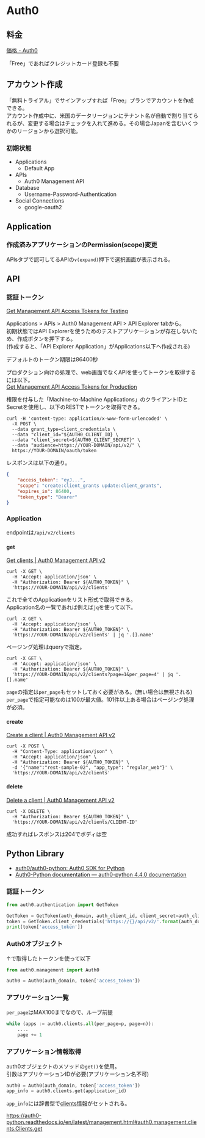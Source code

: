 # Auth0

## 料金

[価格 - Auth0](https://auth0.com/jp/pricing)

「Free」であればクレジットカード登録も不要

## アカウント作成

「無料トライアル」でサインアップすれば「Free」プランでアカウントを作成できる。  
アカウント作成中に、米国のデータリージョンにテナント名が自動で割り当てられるが、変更する場合はチェックを入れて進める。その場合Japanを含むいくつかのリージョンから選択可能。

### 初期状態

- Applications
    - Default App
- APIs
    - Auth0 Management API
- Database
    - Username-Password-Authentication
- Social Connections
    - google-oauth2

## Application

### 作成済みアプリケーションのPermission(scope)変更

APIsタブで認可してるAPIの`∨(expand)`押下で選択画面が表示される。

## API

### 認証トークン

[Get Management API Access Tokens for Testing](https://auth0.com/docs/secure/tokens/access-tokens/management-api-access-tokens/get-management-api-access-tokens-for-testing)

Applications > APIs > Auth0 Management API > API Explorer tabから。  
初期状態ではAPI Explorerを使うためのテストアプリケーションが存在しないため、作成ボタンを押下する。  
(作成すると、「API Explorer Application」がApplications以下へ作成される)

デフォルトのトークン期限は86400秒

プロダクション向けの処理で、web画面でなくAPIを使ってトークンを取得するには以下。  
[Get Management API Access Tokens for Production](https://auth0.com/docs/secure/tokens/access-tokens/management-api-access-tokens/get-management-api-access-tokens-for-production)

権限を付与した「Machine-to-Machine Applications」のクライアントIDとSecretを使用し、以下のRESTでトークンを取得できる。

```command
curl -H 'content-type: application/x-www-form-urlencoded' \
  -X POST \
  --data grant_type=client_credentials \
  --data "client_id="${AUTH0_CLIENT_ID} \
  --data "client_secret=${AUTH0_CLIENT_SECRET}" \
  --data "audience=https://YOUR-DOMAIN/api/v2/" \
  https://YOUR-DOMAIN/oauth/token
```

レスポンスは以下の通り。

```json
{
    "access_token": "eyJ...",
    "scope": "create:client_grants update:client_grants",
    "expires_in": 86400,
    "token_type": "Bearer"
}
```

### Application

endpointは`/api/v2/clients`

#### get

[Get clients | Auth0 Management API v2](https://auth0.com/docs/api/management/v2/clients/get-clients)

```console
curl -X GET \
  -H 'Accept: application/json' \
  -H "Authorization: Bearer ${AUTH0_TOKEN}" \
  'https://YOUR-DOMAIN/api/v2/clients'
```

これで全てのApplicationをリスト形式で取得できる。  
Application名の一覧であれば例えば`jq`を使って以下。

```console
curl -X GET \
  -H 'Accept: application/json' \
  -H "Authorization: Bearer ${AUTH0_TOKEN}" \
  'https://YOUR-DOMAIN/api/v2/clients' | jq '.[].name'
```

ページング処理はqueryで指定。

```console
curl -X GET \
  -H 'Accept: application/json' \
  -H "Authorization: Bearer ${AUTH0_TOKEN}" \
  'https://YOUR-DOMAIN/api/v2/clients?page=1&per_page=4' | jq '.[].name'
```

`page`の指定は`per_page`もセットしておく必要がある。(無い場合は無視される)  
`per_page`で指定可能なのは100が最大値。101件以上ある場合はページング処理が必須。

#### create

[Create a client | Auth0 Management API v2](https://auth0.com/docs/api/management/v2/clients/post-clients)

```command
curl -X POST \
  -H "Content-Type: application/json" \
  -H "Accept: application/json" \
  -H "Authorization: Bearer ${AUTH0_TOKEN}" \
  -d '{"name":"rest-sample-02", "app_type": "regular_web"}' \
  'https://YOUR-DOMAIN/api/v2/clients'
```

#### delete

[Delete a client | Auth0 Management API v2](https://auth0.com/docs/api/management/v2/clients/delete-clients-by-id)

```command
curl -X DELETE \
  -H "Authorization: Bearer ${AUTH0_TOKEN}" \
  'https://YOUR-DOMAIN/api/v2/clients/CLIENT-ID'
```

成功すればレスポンスは204でボディは空

## Python Library

- [auth0/auth0-python: Auth0 SDK for Python](https://github.com/auth0/auth0-python)
- [Auth0-Python documentation — auth0-python 4.4.0 documentation](https://auth0-python.readthedocs.io/en/latest/)

### 認証トークン

```python
from auth0.authentication import GetToken

GetToken = GetToken(auth_domain, auth_client_id, client_secret=auth_client_secret)
token = GetToken.client_credentials('https://{}/api/v2/'.format(auth_domain))
print(token['access_token'])
```

### Auth0オブジェクト

↑で取得したトークンを使って以下

```py
from auth0.management import Auth0

auth0 = Auth0(auth_domain, token['access_token'])
```

### アプリケーション一覧

`per_page`はMAX100までなので、ループ前提

```py
while (apps := auth0.clients.all(per_page=p, page=n)):
    ....
    page += 1
```

### アプリケーション情報取得

auth0オブジェクトのメソッドの`get()`を使用。  
引数はアプリケーションIDが必要(アプリケーション名不可)

```py
auth0 = Auth0(auth_domain, token['access_token'])
app_info = auth0.clients.get(application_id)
```

`app_info`には辞書型で[clients情報](https://auth0.com/docs/api/management/v2/clients/get-clients)がセットされる。

<https://auth0-python.readthedocs.io/en/latest/management.html#auth0.management.clients.Clients.get>
